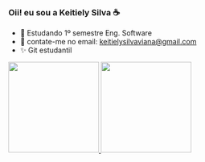 ### Oii! eu sou a Keitiely Silva ☕


- 🌱 Estudando 1º semestre Eng. Software
- 💬 contate-me no email: keitielysilvaviana@gmail.com
- ✨ Git estudantil

<div>
  <a href="https://github.com/keitiely">
  <img height="180em" src="https://github-readme-stats.vercel.app/api?username=keitiely&show_icons=true&theme=dracula&include_all_commits=true&count_private=true"/_>
    <img height="180em" src="https://github-readme-stats.vercel.app/api/top-langs/?username=keitiely&layout=compact&langs_count=16&theme=dracula"/>
</div>
